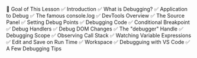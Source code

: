 🎯 Goal of This Lesson
✅ Introduction
✅ What is Debugging?
✅ Application to Debug
✅ The famous console.log
✅ DevTools Overview
✅ The Source Panel
✅ Setting Debug Points
✅ Debugging Code
✅ Conditional Breakpoint
✅ Debug Handlers
✅ Debug DOM Changes
✅ The "debugger" Handle
✅ Debugging Scope
✅ Observing Call Stack
✅ Watching Variable Expressions
✅ Edit and Save on Run Time
✅ Workspace
✅ Debugguing with VS Code
✅ A Few Debugging Tips
